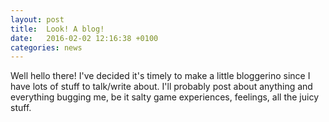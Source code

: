 ```yaml
---
layout: post
title:  Look! A blog!
date:   2016-02-02 12:16:38 +0100
categories: news
---
```

Well hello there! I've decided it's timely to make a little bloggerino since I
have lots of stuff to talk/write about. I'll probably post about anything and everything
bugging me, be it salty game experiences, feelings, all the juicy stuff.
